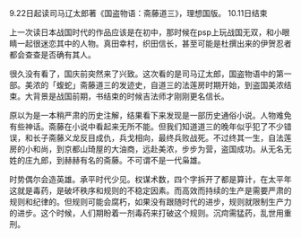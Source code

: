 
9.22日起读司马辽太郎著《国盗物语：斋藤道三》，理想国版。 
10.11日结束 

上一次读日本战国时代的作品应该是在初中，那时候在psp上玩战国无双，和小眼睛一起很迷恋其中的人物。真田幸村，织田信长，甚至可能是杜撰出来的伊贺忍者都会查查是否确有其人。

很久没有看了，国庆前突然来了兴致。这次看的是司马辽太郎，国盗物语中的第一部。美浓的「蝮蛇」斋藤道三的发迹史，自道三的法莲房时期开始，到盗国美浓结束。大背景是战国前期，书结束的时候吉法师才刚刚更名信长。

原以为是一本稍严肃的历史注解，结果看下来发现是一部历史通俗小说。人物难免有些神话。斋藤在小说中看起来无所不能。但我们知道道三的晚年似乎犯了不少错误，和长子斋藤义龙反目成仇，兵戈相向，最终兵败战死。不过终其一生，自法莲房的小和尚，到京都山琦屋的大油商，远赴美浓，步步为营，盗国成功。从无名无姓的庄九郎，到赫赫有名的斋藤。不可谓不是一代枭雄。

时势偶尔会造英雄。承平时代少见。权谋术数，四个字拆开了都是算计，在太平年这就是毒药，是破坏秩序和规则的不稳定因素。而高效而持续的生产是需要严肃的规则和纪律的。但规则可能会腐朽，如果没有跟随时代的进步，规则就限制生产力的进步。这个时候，人们期盼着一剂毒药来打破这个规则。沉疴需猛药，乱世用重刑。
